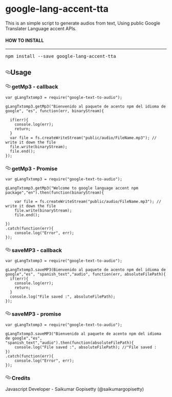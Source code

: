 # google-lang-accent-tta

This is an simple script to generate audios from text, Using public Google Translater Language accent APIs.
		

<h4>HOW TO INSTALL</h4><hr><div class="highlight javascript"><pre class="editor editor-colors"><div class="line"><span class="source js"><span>npm&nbsp;install&nbsp;</span><span class="keyword operator js"><span>--</span></span><span>save&nbsp;google</span><span class="keyword operator js"><span>-</span></span><span>lang</span><span class="keyword operator js"><span>-</span></span><span>accent</span><span class="keyword operator js"><span>-</span></span><span>tta</span></span></div></pre></div>

<h2><a id="user-content-usage" class="deep-link" href="#usage" aria-hidden="true" rel="nofollow"><svg aria-hidden="true" class="deep-link-icon" height="16" version="1.1" viewBox="0 0 16 16" width="16"><path d="M4 9h1v1H4c-1.5 0-3-1.69-3-3.5S2.55 3 4 3h4c1.45 0 3 1.69 3 3.5 0 1.41-.91 2.72-2 3.25V8.59c.58-.45 1-1.27 1-2.09C10 5.22 8.98 4 8 4H4c-.98 0-2 1.22-2 2.5S3 9 4 9zm9-3h-1v1h1c1 0 2 1.22 2 2.5S13.98 12 13 12H9c-.98 0-2-1.22-2-2.5 0-.83.42-1.64 1-2.09V6.25c-1.09.53-2 1.84-2 3.25C6 11.31 7.55 13 9 13h4c1.45 0 3-1.69 3-3.5S14.5 6 13 6z"></path></svg></a>Usage</h2>




<h3><a id="user-content-get-mp3---callback" class="deep-link" href="#get-mp3---callback" aria-hidden="true" rel="nofollow"><svg aria-hidden="true" class="deep-link-icon" height="16" version="1.1" viewBox="0 0 16 16" width="16"><path d="M4 9h1v1H4c-1.5 0-3-1.69-3-3.5S2.55 3 4 3h4c1.45 0 3 1.69 3 3.5 0 1.41-.91 2.72-2 3.25V8.59c.58-.45 1-1.27 1-2.09C10 5.22 8.98 4 8 4H4c-.98 0-2 1.22-2 2.5S3 9 4 9zm9-3h-1v1h1c1 0 2 1.22 2 2.5S13.98 12 13 12H9c-.98 0-2-1.22-2-2.5 0-.83.42-1.64 1-2.09V6.25c-1.09.53-2 1.84-2 3.25C6 11.31 7.55 13 9 13h4c1.45 0 3-1.69 3-3.5S14.5 6 13 6z"></path></svg></a> getMp3 - callback</h3>

<pre><code class="language-sh">var gLangTxtomp3 = require(<span class="hljs-string">"google-text-to-audio"</span>);

gLangTxtomp3.getMp3(<span class="hljs-string">"Bienvenido al paquete de acento npm del idioma de google"</span>, <span class="hljs-string">"es"</span>, <span class="hljs-keyword">function</span>(err, binaryStream){

  <span class="hljs-keyword">if</span>(err){
    console.log(err);
    <span class="hljs-built_in">return</span>;
  }
  var file = fs.createWriteStream(<span class="hljs-string">"public/audio/FileName.mp3"</span>); // write it down the file
  file.write(binaryStream);
  file.end();
});
</code></pre>




<h3><a id="user-content-get-mp3---callback" class="deep-link" href="#get-mp3---callback" aria-hidden="true" rel="nofollow"><svg aria-hidden="true" class="deep-link-icon" height="16" version="1.1" viewBox="0 0 16 16" width="16"><path d="M4 9h1v1H4c-1.5 0-3-1.69-3-3.5S2.55 3 4 3h4c1.45 0 3 1.69 3 3.5 0 1.41-.91 2.72-2 3.25V8.59c.58-.45 1-1.27 1-2.09C10 5.22 8.98 4 8 4H4c-.98 0-2 1.22-2 2.5S3 9 4 9zm9-3h-1v1h1c1 0 2 1.22 2 2.5S13.98 12 13 12H9c-.98 0-2-1.22-2-2.5 0-.83.42-1.64 1-2.09V6.25c-1.09.53-2 1.84-2 3.25C6 11.31 7.55 13 9 13h4c1.45 0 3-1.69 3-3.5S14.5 6 13 6z"></path></svg></a> getMp3  - Promise</h3>


<pre><code class="language-sh">var gLangTxtomp3 = require(<span class="hljs-string">"google-text-to-audio"</span>);

gLangTxtomp3.getMp3(<span class="hljs-string">"Welcome to google language accent npm package"</span>,<span class="hljs-string">"en"</span>).then(<span class="hljs-keyword">function</span>(binaryStream){

    var file = fs.createWriteStream(<span class="hljs-string">"public/audio/FileName.mp3"</span>); // write it down the file
    file.write(binaryStream);
    file.end();
    
})
.catch(<span class="hljs-keyword">function</span>(err){
    console.log(<span class="hljs-string">"Error"</span>, err);
});
</code></pre>



<h3><a id="user-content-get-mp3---callback" class="deep-link" href="#get-mp3---callback" aria-hidden="true" rel="nofollow"><svg aria-hidden="true" class="deep-link-icon" height="16" version="1.1" viewBox="0 0 16 16" width="16"><path d="M4 9h1v1H4c-1.5 0-3-1.69-3-3.5S2.55 3 4 3h4c1.45 0 3 1.69 3 3.5 0 1.41-.91 2.72-2 3.25V8.59c.58-.45 1-1.27 1-2.09C10 5.22 8.98 4 8 4H4c-.98 0-2 1.22-2 2.5S3 9 4 9zm9-3h-1v1h1c1 0 2 1.22 2 2.5S13.98 12 13 12H9c-.98 0-2-1.22-2-2.5 0-.83.42-1.64 1-2.09V6.25c-1.09.53-2 1.84-2 3.25C6 11.31 7.55 13 9 13h4c1.45 0 3-1.69 3-3.5S14.5 6 13 6z"></path></svg></a> saveMP3 - callback</h3>






<pre><code class="language-sh">var gLangTxtomp3 = require(<span class="hljs-string">"google-text-to-audio"</span>);

gLangTxtomp3.saveMP3(Bienvenido al paquete de acento npm del idioma de google<span class="hljs-string">","</span>es<span class="hljs-string">", "</span>spanish_text<span class="hljs-string">","</span>audio<span class="hljs-string">", function(err, absoluteFilePath){
  if(err){
    console.log(err);
    return;
  }
  console.log("</span>File saved :<span class="hljs-string">", absoluteFilePath); 
});
</span></code></pre>



<h3><a id="user-content-get-mp3---callback" class="deep-link" href="#get-mp3---callback" aria-hidden="true" rel="nofollow"><svg aria-hidden="true" class="deep-link-icon" height="16" version="1.1" viewBox="0 0 16 16" width="16"><path d="M4 9h1v1H4c-1.5 0-3-1.69-3-3.5S2.55 3 4 3h4c1.45 0 3 1.69 3 3.5 0 1.41-.91 2.72-2 3.25V8.59c.58-.45 1-1.27 1-2.09C10 5.22 8.98 4 8 4H4c-.98 0-2 1.22-2 2.5S3 9 4 9zm9-3h-1v1h1c1 0 2 1.22 2 2.5S13.98 12 13 12H9c-.98 0-2-1.22-2-2.5 0-.83.42-1.64 1-2.09V6.25c-1.09.53-2 1.84-2 3.25C6 11.31 7.55 13 9 13h4c1.45 0 3-1.69 3-3.5S14.5 6 13 6z"></path></svg></a> saveMP3 - promise</h3>





<pre><code class="language-sh">var gLangTxtomp3 = require(<span class="hljs-string">"google-text-to-audio"</span>);

gLangTxtomp3.saveMP3(<span class="hljs-string">"Bienvenido al paquete de acento npm del idioma de google"</span>,<span class="hljs-string">"es"</span>, <span class="hljs-string">"spanish_text"</span>,<span class="hljs-string">"audio"</span>).then(<span class="hljs-keyword">function</span>(absoluteFilePath){ 
    console.log(<span class="hljs-string">"File saved :"</span>, absoluteFilePath); //<span class="hljs-string">"File saved : 
})
.catch(function(err){
    console.log("</span>Error<span class="hljs-string">", err);
});
</span></code></pre>



<h3><a id="user-content-get-mp3---callback" class="deep-link" href="#get-mp3---callback" aria-hidden="true" rel="nofollow"><svg aria-hidden="true" class="deep-link-icon" height="16" version="1.1" viewBox="0 0 16 16" width="16"><path d="M4 9h1v1H4c-1.5 0-3-1.69-3-3.5S2.55 3 4 3h4c1.45 0 3 1.69 3 3.5 0 1.41-.91 2.72-2 3.25V8.59c.58-.45 1-1.27 1-2.09C10 5.22 8.98 4 8 4H4c-.98 0-2 1.22-2 2.5S3 9 4 9zm9-3h-1v1h1c1 0 2 1.22 2 2.5S13.98 12 13 12H9c-.98 0-2-1.22-2-2.5 0-.83.42-1.64 1-2.09V6.25c-1.09.53-2 1.84-2 3.25C6 11.31 7.55 13 9 13h4c1.45 0 3-1.69 3-3.5S14.5 6 13 6z"></path></svg></a> Credits</h3>



<p>Javascript Developer - Saikumar Gopisetty (@saikumargopisetty)</p>









